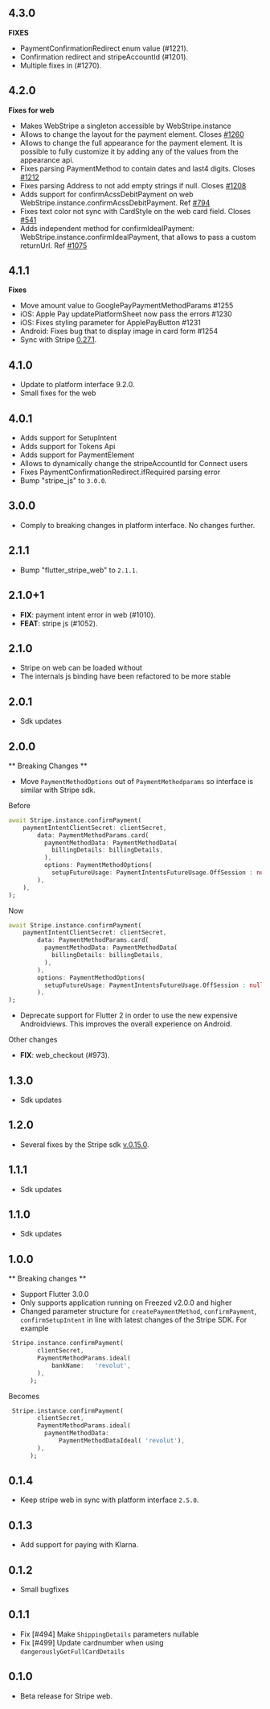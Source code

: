 ## 4.3.0
**FIXES**
 - PaymentConfirmationRedirect enum value (#1221).
 - Confirmation redirect and stripeAccountId (#1201).
 - Multiple fixes in (#1270).

## 4.2.0
**Fixes for web**
- Makes WebStripe a singleton accessible by WebStripe.instance
- Allows to change the layout for the payment element. Closes [#1260](https://github.com/flutter-stripe/flutter_stripe/pull/1270#:~:text=Makes%20a%20singleton,flow%C2%A0%231075)
- Allows to change the full appearance for the payment element. It is possible to fully customize it by adding any of the values from the appearance api.
- Fixes parsing PaymentMethod to contain dates and last4 digits. Closes [#1212](https://github.com/flutter-stripe/flutter_stripe/pull/1270#:~:text=Makes%20a%20singleton,flow%C2%A0%231075)
- Fixes parsing Address to not add empty strings if null. Closes [#1208](https://github.com/flutter-stripe/flutter_stripe/pull/1270#:~:text=Makes%20a%20singleton,flow%C2%A0%231075)
- Adds support for confirmAcssDebitPayment on web WebStripe.instance.confirmAcssDebitPayment. Ref [#794](https://github.com/flutter-stripe/flutter_stripe/pull/1270#:~:text=Makes%20a%20singleton,flow%C2%A0%231075)
- Fixes text color not sync with CardStyle on the web card field. Closes [#541](https://github.com/flutter-stripe/flutter_stripe/pull/1270#:~:text=Makes%20a%20singleton,flow%C2%A0%231075)
- Adds independent method for confirmIdealPayment: WebStripe.instance.confirmIdealPayment, that allows to pass a custom returnUrl. Ref [#1075](https://github.com/flutter-stripe/flutter_stripe/pull/1270#:~:text=Makes%20a%20singleton,flow%C2%A0%231075)
## 4.1.1
**Fixes**
- Move amount value to GooglePayPaymentMethodParams #1255 
- iOS: Apple Pay updatePlatformSheet now pass the errors #1230
- iOS: Fixes styling parameter for ApplePayButton #1231
- Android: Fixes bug that to display image in card form #1254
- Sync with Stripe [0.27.1](https://github.com/stripe/stripe-react-native/releases/tag/v0.27.1).

## 4.1.0
- Update to platform interface 9.2.0.
- Small fixes for the web
## 4.0.1
- Adds support for SetupIntent
- Adds support for Tokens Api
- Adds support for PaymentElement
- Allows to dynamically change the stripeAccountId for Connect users 
- Fixes PaymentConfirmationRedirect.ifRequired parsing error
- Bump "stripe_js" to `3.0.0`.

## 3.0.0
- Comply to breaking changes in platform interface. No changes further.

## 2.1.1

 - Bump "flutter_stripe_web" to `2.1.1`.

## 2.1.0+1

 - **FIX**: payment intent error in web (#1010).
 - **FEAT**: stripe js (#1052).

## 2.1.0
- Stripe on web can be loaded without 
- The internals js binding have been refactored to be more stable

## 2.0.1
- Sdk updates

## 2.0.0

** Breaking Changes **

- Move `PaymentMethodOptions` out of `PaymentMethodparams` so interface is similar with Stripe sdk. 

Before

```dart
await Stripe.instance.confirmPayment(
	paymentIntentClientSecret: clientSecret,
		data: PaymentMethodParams.card(
		  paymentMethodData: PaymentMethodData(
		    billingDetails: billingDetails,
		  ),
		  options: PaymentMethodOptions(
		  	setupFutureUsage: PaymentIntentsFutureUsage.OffSession : null,
		),
	),	
);
```

Now

```dart
await Stripe.instance.confirmPayment(
	paymentIntentClientSecret: clientSecret,
		data: PaymentMethodParams.card(
		  paymentMethodData: PaymentMethodData(
		    billingDetails: billingDetails,
		  ),
		),
		options: PaymentMethodOptions(
		  setupFutureUsage: PaymentIntentsFutureUsage.OffSession : null,
		),
);
```

- Deprecate support for Flutter 2 in order to use the new expensive Androidviews. This improves the overall experience on Android.

Other changes
 - **FIX**: web_checkout (#973).

## 1.3.0
 - Sdk updates

## 1.2.0
- Several fixes by the Stripe sdk [v.0.15.0](https://github.com/stripe/stripe-react-native/releases/tag/v0.15.0).

## 1.1.1
- Sdk updates

## 1.1.0
- Sdk updates

## 1.0.0
** Breaking changes **
- Support Flutter 3.0.0
- Only supports application running on Freezed v2.0.0 and higher
- Changed parameter structure for `createPaymentMethod`, `confirmPayment`, `confirmSetupIntent` in line with latest changes of the Stripe SDK. For example
```dart
 Stripe.instance.confirmPayment(
        clientSecret,
        PaymentMethodParams.ideal(
        	bankName:   'revolut',
        ),
      );
```

Becomes

```dart
 Stripe.instance.confirmPayment(
        clientSecret,
        PaymentMethodParams.ideal(
          paymentMethodData:
              PaymentMethodDataIdeal( 'revolut'),
        ),
      );
```

## 0.1.4
- Keep stripe web in sync with platform interface `2.5.0`.

## 0.1.3
- Add support for paying with Klarna.

## 0.1.2
 - Small bugfixes

## 0.1.1
- Fix [#494] Make `ShippingDetails` parameters nullable
- Fix [#499] Update cardnumber when using `dangerouslyGetFullCardDetails`

## 0.1.0
- Beta release for Stripe web.
